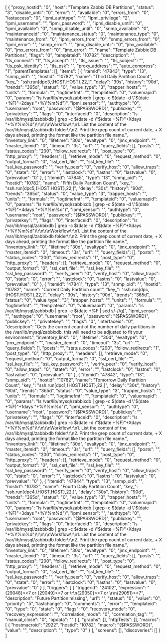 [
    {
        "proxy_hostid": "0",
        "host": "Template Zabbix DB Partitions",
        "status": "3",
        "disable_until": "0",
        "error": "",
        "available": "0",
        "errors_from": "0",
        "lastaccess": "0",
        "ipmi_authtype": "-1",
        "ipmi_privilege": "2",
        "ipmi_username": "",
        "ipmi_password": "",
        "ipmi_disable_until": "0",
        "ipmi_available": "0",
        "snmp_disable_until": "0",
        "snmp_available": "0",
        "maintenanceid": "0",
        "maintenance_status": "0",
        "maintenance_type": "0",
        "maintenance_from": "0",
        "ipmi_errors_from": "0",
        "snmp_errors_from": "0",
        "ipmi_error": "",
        "snmp_error": "",
        "jmx_disable_until": "0",
        "jmx_available": "0",
        "jmx_errors_from": "0",
        "jmx_error": "",
        "name": "Template Zabbix DB Partitions",
        "flags": "0",
        "templateid": "10782",
        "description": "",
        "tls_connect": "1",
        "tls_accept": "1",
        "tls_issuer": "",
        "tls_subject": "",
        "tls_psk_identity": "",
        "tls_psk": "",
        "proxy_address": "",
        "auto_compress": "1",
        "parentTemplates": [],
        "items": [
            {
                "itemid": "47843",
                "type": "13",
                "snmp_oid": "",
                "hostid": "10782",
                "name": "Third Daily Partition Count",
                "key_": "ssh.run[dpc3,{HOST.HOST},22,]",
                "delay": "30s",
                "history": "90d",
                "trends": "365d",
                "status": "0",
                "value_type": "3",
                "trapper_hosts": "",
                "units": "",
                "formula": "",
                "logtimefmt": "",
                "templateid": "0",
                "valuemapid": "0",
                "params": "ls /var/lib/mysql/zabbixdb | grep -c $(date -d \"$(date +%F)\"+2days \"+%Y%m%d\")",
                "ipmi_sensor": "",
                "authtype": "0",
                "username": "root",
                "password": "{$PASSWORD}",
                "publickey": "",
                "privatekey": "",
                "flags": "0",
                "interfaceid": "0",
                "description": "ls /var/lib/mysql/zabbixdb | grep -c $(date -d \"$(date +%F)\"+Xdays \"+%Y%m%d\")\r\n\r\nWorkflow\r\n1. List the content of the /var/lib/mysql/zabbixdb folder\r\n2. Print the grep count of current date, + X days ahead, printing the format like the partition file name.",
                "inventory_link": "0",
                "lifetime": "30d",
                "evaltype": "0",
                "jmx_endpoint": "",
                "master_itemid": "0",
                "timeout": "3s",
                "url": "",
                "query_fields": [],
                "posts": "",
                "status_codes": "200",
                "follow_redirects": "1",
                "post_type": "0",
                "http_proxy": "",
                "headers": [],
                "retrieve_mode": "0",
                "request_method": "0",
                "output_format": "0",
                "ssl_cert_file": "",
                "ssl_key_file": "",
                "ssl_key_password": "",
                "verify_peer": "0",
                "verify_host": "0",
                "allow_traps": "0",
                "state": "0",
                "error": "",
                "lastclock": "0",
                "lastns": "0",
                "lastvalue": "0",
                "prevvalue": "0"
            },
            {
                "itemid": "47845",
                "type": "13",
                "snmp_oid": "",
                "hostid": "10782",
                "name": "Fifth Daily Partition Count",
                "key_": "ssh.run[dpc5,{HOST.HOST},22,]",
                "delay": "30s",
                "history": "90d",
                "trends": "365d",
                "status": "0",
                "value_type": "3",
                "trapper_hosts": "",
                "units": "",
                "formula": "",
                "logtimefmt": "",
                "templateid": "0",
                "valuemapid": "0",
                "params": "ls /var/lib/mysql/zabbixdb | grep -c $(date -d \"$(date +%F)\"+4days \"+%Y%m%d\")",
                "ipmi_sensor": "",
                "authtype": "0",
                "username": "root",
                "password": "{$PASSWORD}",
                "publickey": "",
                "privatekey": "",
                "flags": "0",
                "interfaceid": "0",
                "description": "ls /var/lib/mysql/zabbixdb | grep -c $(date -d \"$(date +%F)\"+Xdays \"+%Y%m%d\")\r\n\r\nWorkflow\r\n1. List the content of the /var/lib/mysql/zabbixdb folder\r\n2. Print the grep count of current date, + X days ahead, printing the format like the partition file name.",
                "inventory_link": "0",
                "lifetime": "30d",
                "evaltype": "0",
                "jmx_endpoint": "",
                "master_itemid": "0",
                "timeout": "3s",
                "url": "",
                "query_fields": [],
                "posts": "",
                "status_codes": "200",
                "follow_redirects": "1",
                "post_type": "0",
                "http_proxy": "",
                "headers": [],
                "retrieve_mode": "0",
                "request_method": "0",
                "output_format": "0",
                "ssl_cert_file": "",
                "ssl_key_file": "",
                "ssl_key_password": "",
                "verify_peer": "0",
                "verify_host": "0",
                "allow_traps": "0",
                "state": "0",
                "error": "",
                "lastclock": "0",
                "lastns": "0",
                "lastvalue": "0",
                "prevvalue": "0"
            },
            {
                "itemid": "47841",
                "type": "13",
                "snmp_oid": "",
                "hostid": "10782",
                "name": "Current Daily Partition count",
                "key_": "ssh.run[dpc,{HOST.HOST},22,]",
                "delay": "30s",
                "history": "90d",
                "trends": "365d",
                "status": "0",
                "value_type": "3",
                "trapper_hosts": "",
                "units": "",
                "formula": "",
                "logtimefmt": "",
                "templateid": "0",
                "valuemapid": "0",
                "params": "ls /var/lib/mysql/zabbixdb | grep -c $(date +%F | sed s/-//g)",
                "ipmi_sensor": "",
                "authtype": "0",
                "username": "root",
                "password": "{$PASSWORD}",
                "publickey": "",
                "privatekey": "",
                "flags": "0",
                "interfaceid": "0",
                "description": "Gets the current count of the number of daily partitions in the /var/lib/mysql/zabbixdb, this will need to be adjusted to fit your environment.",
                "inventory_link": "0",
                "lifetime": "30d",
                "evaltype": "0",
                "jmx_endpoint": "",
                "master_itemid": "0",
                "timeout": "3s",
                "url": "",
                "query_fields": [],
                "posts": "",
                "status_codes": "200",
                "follow_redirects": "1",
                "post_type": "0",
                "http_proxy": "",
                "headers": [],
                "retrieve_mode": "0",
                "request_method": "0",
                "output_format": "0",
                "ssl_cert_file": "",
                "ssl_key_file": "",
                "ssl_key_password": "",
                "verify_peer": "0",
                "verify_host": "0",
                "allow_traps": "0",
                "state": "0",
                "error": "",
                "lastclock": "0",
                "lastns": "0",
                "lastvalue": "0",
                "prevvalue": "0"
            },
            {
                "itemid": "47842",
                "type": "13",
                "snmp_oid": "",
                "hostid": "10782",
                "name": "Tomorrow Daily Partition Count",
                "key_": "ssh.run[dpc1,{HOST.HOST},22,]",
                "delay": "30s",
                "history": "90d",
                "trends": "365d",
                "status": "0",
                "value_type": "3",
                "trapper_hosts": "",
                "units": "",
                "formula": "",
                "logtimefmt": "",
                "templateid": "0",
                "valuemapid": "0",
                "params": "ls /var/lib/mysql/zabbixdb | grep -c $(date -d \"$(date +%F)\"+1days \"+%Y%m%d\")",
                "ipmi_sensor": "",
                "authtype": "0",
                "username": "root",
                "password": "{$PASSWORD}",
                "publickey": "",
                "privatekey": "",
                "flags": "0",
                "interfaceid": "0",
                "description": "ls /var/lib/mysql/zabbixdb | grep -c $(date -d \"$(date +%F)\"+Xdays \"+%Y%m%d\")\r\n\r\nWorkflow\r\n1. List the content of the /var/lib/mysql/zabbixdb folder\r\n2. Print the grep count of current date, + X days ahead, printing the format like the partition file name.",
                "inventory_link": "0",
                "lifetime": "30d",
                "evaltype": "0",
                "jmx_endpoint": "",
                "master_itemid": "0",
                "timeout": "3s",
                "url": "",
                "query_fields": [],
                "posts": "",
                "status_codes": "200",
                "follow_redirects": "1",
                "post_type": "0",
                "http_proxy": "",
                "headers": [],
                "retrieve_mode": "0",
                "request_method": "0",
                "output_format": "0",
                "ssl_cert_file": "",
                "ssl_key_file": "",
                "ssl_key_password": "",
                "verify_peer": "0",
                "verify_host": "0",
                "allow_traps": "0",
                "state": "0",
                "error": "",
                "lastclock": "0",
                "lastns": "0",
                "lastvalue": "0",
                "prevvalue": "0"
            },
            {
                "itemid": "47844",
                "type": "13",
                "snmp_oid": "",
                "hostid": "10782",
                "name": "Fourth Daily Partition Count",
                "key_": "ssh.run[dpc4,{HOST.HOST},22,]",
                "delay": "30s",
                "history": "90d",
                "trends": "365d",
                "status": "0",
                "value_type": "3",
                "trapper_hosts": "",
                "units": "",
                "formula": "",
                "logtimefmt": "",
                "templateid": "0",
                "valuemapid": "0",
                "params": "ls /var/lib/mysql/zabbixdb | grep -c $(date -d \"$(date +%F)\"+3days \"+%Y%m%d\")",
                "ipmi_sensor": "",
                "authtype": "0",
                "username": "root",
                "password": "{$PASSWORD}",
                "publickey": "",
                "privatekey": "",
                "flags": "0",
                "interfaceid": "0",
                "description": "ls /var/lib/mysql/zabbixdb | grep -c $(date -d \"$(date +%F)\"+Xdays \"+%Y%m%d\")\r\n\r\nWorkflow\r\n1. List the content of the /var/lib/mysql/zabbixdb folder\r\n2. Print the grep count of current date, + X days ahead, printing the format like the partition file name.",
                "inventory_link": "0",
                "lifetime": "30d",
                "evaltype": "0",
                "jmx_endpoint": "",
                "master_itemid": "0",
                "timeout": "3s",
                "url": "",
                "query_fields": [],
                "posts": "",
                "status_codes": "200",
                "follow_redirects": "1",
                "post_type": "0",
                "http_proxy": "",
                "headers": [],
                "retrieve_mode": "0",
                "request_method": "0",
                "output_format": "0",
                "ssl_cert_file": "",
                "ssl_key_file": "",
                "ssl_key_password": "",
                "verify_peer": "0",
                "verify_host": "0",
                "allow_traps": "0",
                "state": "0",
                "error": "",
                "lastclock": "0",
                "lastns": "0",
                "lastvalue": "0",
                "prevvalue": "0"
            }
        ],
        "triggers": [
            {
                "triggerid": "24102",
                "expression": "{29048}<>7 or {29049}<>7 or \r\n{29050}<>7 or \r\n{29051}<>7",
                "description": "Future Partition missing",
                "url": "",
                "status": "0",
                "value": "0",
                "priority": "5",
                "lastchange": "0",
                "comments": "",
                "error": "",
                "templateid": "0",
                "type": "0",
                "state": "0",
                "flags": "0",
                "recovery_mode": "0",
                "recovery_expression": "",
                "correlation_mode": "0",
                "correlation_tag": "",
                "manual_close": "0",
                "opdata": ""
            }
        ],
        "graphs": [],
        "httpTests": [],
        "macros": [
            {
                "hostmacroid": "2922",
                "hostid": "10782",
                "macro": "{$PASSWORD}",
                "value": "",
                "description": "",
                "type": "0"
            }
        ],
        "screens": [],
        "discoveries": []
    }
]